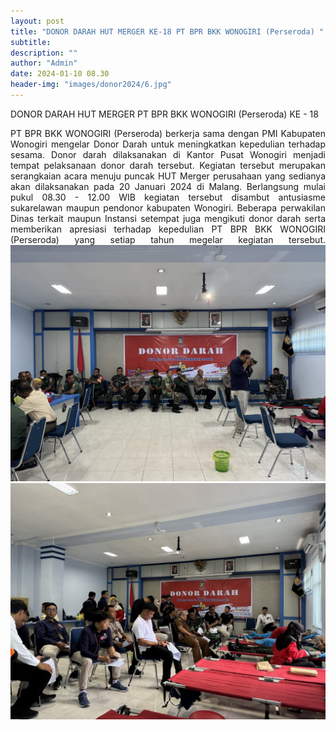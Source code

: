 ```yaml
---
layout: post
title: "DONOR DARAH HUT MERGER KE-18 PT BPR BKK WONOGIRI (Perseroda) "
subtitle: 
description: ""
author: "Admin"
date: 2024-01-10 08.30
header-img: "images/donor2024/6.jpg"
---
```


DONOR DARAH HUT MERGER PT BPR BKK WONOGIRI (Perseroda) KE - 18

<div style="text-align: justify;">
PT BPR BKK WONOGIRI (Perseroda) berkerja sama dengan PMI Kabupaten Wonogiri mengelar Donor Darah untuk meningkatkan kepedulian terhadap sesama. Donor darah dilaksanakan di Kantor Pusat Wonogiri menjadi tempat pelaksanaan donor darah tersebut. Kegiatan tersebut merupakan serangkaian acara menuju puncak HUT Merger perusahaan yang sedianya akan dilaksanakan pada 20 Januari 2024 di Malang. Berlangsung mulai pukul 08.30 - 12.00 WIB kegiatan tersebut disambut antusiasme sukarelawan maupun pendonor kabupaten Wonogiri. Beberapa perwakilan Dinas terkait maupun Instansi setempat juga mengikuti donor darah serta memberikan apresiasi terhadap kepedulian PT BPR BKK WONOGIRI (Perseroda) yang setiap tahun megelar kegiatan tersebut.

<img src="/images/donor2024/5.jpg" class="img-responsive img-centered" alt="">

<img src="/images/donor2024/7.jpg" class="img-responsive img-centered" alt="">
